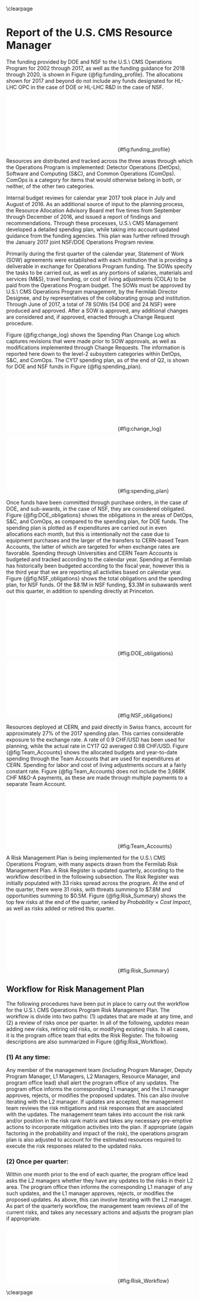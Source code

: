 \clearpage

# Report of the U.S. CMS Resource Manager

The funding provided by DOE and NSF to the U.S.\ CMS Operations Program for 2002
through 2017, as well as the funding guidance for 2018 through 2020, is shown in
Figure {@fig:funding_profile}.  The allocations shown for 2017 and beyond do not include
any funds designated for HL-LHC OPC in the case of DOE or HL-LHC R&D in the case of NSF.

![The annual U.S.\ CMS Operations Program funding provided by DOE and NSF.  For 2002
through 2017 the chart shows the actual funding, while for 2018 onward the current
funding guidance is shown.](figures/CY17_Funding_Profile.pdf){#fig:funding_profile}

Resources are distributed and tracked across the three areas through which the
Operations Program is implemented:  Detector Operations (DetOps), Software and
Computing (S&C), and Common Operations (ComOps). ComOps is a category for items that
would otherwise belong in both, or neither, of the other two categories.

Internal budget reviews for calendar year 2017 took place in July and August of 2016.  As an
additional source of input to the planning process, the Resource Allocation Advisory Board met
five times from September through December of 2016, and issued a report of findings and
recommendations.  Through these processes, U.S.\ CMS Management developed a detailed
spending plan, while taking into account updated guidance from the funding agencies.
This plan was further refined through the January 2017 joint NSF/DOE Operations Program
review.

Primarily during the first quarter of the calendar year, Statement of Work (SOW)
agreements were established with each institution that is providing a deliverable in
exchange for Operations Program funding.  The SOWs specify the tasks to be carried out,
as well as any portions of salaries, materials and services (M&S), travel funding, or
cost of living adjustments (COLA) to be paid from the Operations Program budget.  The
SOWs must be approved by U.S.\ CMS Operations Program management, by the Fermilab
Director Designee, and by representatives of the collaborating group and institution.
Through June of 2017, a total of 78 SOWs (54 DOE and 24 NSF) were produced and
approved.  After a SOW is approved, any additional changes are considered and,
if approved, enacted through a Change Request procedure.

Figure {@fig:change_log} shows the Spending Plan Change Log which captures revisions
that were made prior to SOW approvals, as well as modifications implemented through
Change Requests.  The information is reported here down to the level-2 subsystem
categories within DetOps, S&C, and ComOps.  The CY17 spending plan, as of the end of Q2,
is shown for DOE and NSF funds in Figure {@fig:spending_plan}.

![Spending Plan Change Log for CY17 Q2.](figures/CY17Q2_Change_Log.pdf){#fig:change_log}

![Spending plan at the end of CY17 Q2, for funds from DOE, NSF, and the total.](figures/CY17Q2_Spending_Plan.pdf){#fig:spending_plan}

Once funds have been committed through purchase orders, in the
case of DOE, and sub-awards, in the case of NSF, they are considered obligated.
Figure {@fig:DOE_obligations} shows the obligations in the areas of DetOps, S&C, and
ComOps, as compared to the spending plan, for DOE funds.  The spending plan is plotted
as if expenditures are carried out in even allocations each month, but this is
intentionally not the case due to equipment purchases and the larger of the transfers
to CERN-based Team Accounts, the latter of which are targeted for when exchange rates
are favorable.  Spending through Universities and CERN Team Accounts is budgeted and
tracked according to the calendar year.  Spending at Fermilab has historically been
budgeted according to the fiscal year, however this is the third year that we are
reporting all activities based on calendar year.  Figure {@fig:NSF_obligations} shows
the total obligations and the spending plan, for NSF funds.  Of the $8.1M in NSF
funding, $3.3M in subawards went out this quarter, in addition to spending
directly at Princeton.

![Obligations and spending plan for DOE funds.  The spending plan is indicated with
the assumption of equal monthly increments just as a rough guide.](figures/CY17Q2_DOE_Obligations.pdf){#fig:DOE_obligations}

![Obligations and spending plan for NSF funds.  The spending plan is indicated with the assumption of equal monthly increments as a rough guide.](figures/CY17Q2_NSF_Obligations.pdf){#fig:NSF_obligations}

Resources deployed at CERN, and paid directly in Swiss francs, account for approximately
27% of the 2017 spending plan.  This carries considerable exposure to the exchange rate.
A rate of 0.9 CHF/USD has been used for planning, while the actual rate in CY17 Q2
averaged 0.98 CHF/USD.  Figure {@fig:Team_Accounts} shows the allocated budgets and
year-to-date spending through the Team Accounts that are used for expenditures at CERN.
Spending for labor and cost of living adjustments occurs at a fairly constant rate.
Figure {@fig:Team_Accounts} does not include the 3,668K CHF M&O-A payments, as these
are made through multiple payments to a separate Team Account.
<!---
 Source for exchange rate average:
 http://www.oanda.com/currency/historical-rates/
 Go to historical, Enter USD and CHF, select dates, and look at *Table* to get the average
-->


![Budget plan and year-to-date spending, in Swiss francs, through DetOps (top), ComOps (middle), and S&C (bottom) Team Accounts.](figures/CY17Q2_TA_All.pdf){#fig:Team_Accounts}

<!---
\clearpage

![](figures/CY17Q2_TA_DetOps.pdf)
![](figures/CY17Q2_TA_ComOps.pdf)

![Budget plan and year-to-date spending, in Swiss francs, through DetOps (top), ComOps (middle), and S&C (bottom) Team Accounts.](figures/CY17Q2_TA_SC.pdf){#fig:Team_Accounts}

\clearpage
-->

A Risk Management Plan is being implemented for the U.S.\ CMS Operations Program,
with many aspects drawn from the Fermilab Risk Management Plan.  A Risk Register is updated
quarterly, according to the workflow described in the following subsection.  The Risk Register
was initially populated with 33 risks spread across the program.
At the end of the quarter, there were 31 risks, with threats summing to $7.8M and opportunities
summing to $0.5M.  Figure {@fig:Risk_Summary} shows the top few risks at the end of the
quarter, ranked by *Probability* $\times$ *Cost Impact*, as well as risks added or
retired this quarter.

![Summary of the U.S.\ CMS Operations Program Risk Register.  Only the top few risks are shown,
as well as risks that were added and retired this quarter.](figures/CY17Q2_Risk_Summary.pdf){#fig:Risk_Summary}

## Workflow for Risk Management Plan

The following procedures have been put in place to carry out the workflow for the U.S.\ CMS Operations Program Risk
Management Plan.  The workflow is divide into two paths:  (1) updates that are made at any time, and (2) a review
of risks once per quarter.  In all of the following, *updates* mean adding new risks, retiring old risks, or modifying
existing risks.  In all cases, it is the program office team that edits the Risk Register.  The following descriptions
are also summarized in Figure {@fig:Risk_Workflow}.

### (1) At any time:

Any member of the management team (including Program Manager, Deputy Program Manager, L1 Managers, L2 Managers,
Resource Manager, and program office lead) shall alert the program office of any updates.  The program office informs
the corresponding L1 manager, and the L1 manager approves, rejects, or modifies the proposed updates.  This can also
involve iterating with the L2 manager.  If updates are accepted, the management team reviews the risk mitigations and
risk responses that are associated with the updates.  The management team takes into account the risk rank and/or position
in the risk rank matrix and takes any necessary pre-emptive actions to incorporate mitigation activities into the plan.
If appropriate (again factoring in the probability and impact of the risk), the operations program plan is also adjusted
to account for the estimated resources required to execute the risk responses related to the updated risks.

### (2) Once per quarter:

Within one month prior to the end of each quarter, the program office lead asks the L2 managers whether they have any
updates to the risks in their L2 area.  The program office then informs the corresponding L1 manager of any such updates,
and the L1 manager approves, rejects, or modifies the proposed updates.  As above, this can involve iterating with the L2
manager.  As part of the quarterly workflow, the management team reviews *all* of the current risks, and takes any necessary
actions and adjusts the program plan if appropriate.

![Summary of the two Risk Management Plan workflow paths.](figures/USCMS_Risk_Workflow_figure.pdf){#fig:Risk_Workflow}

\clearpage
